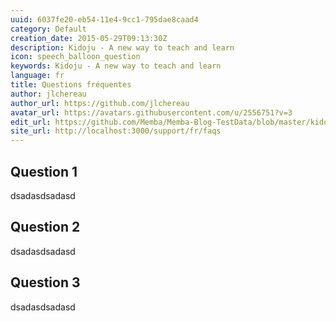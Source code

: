 ```yaml
---
uuid: 6037fe20-eb54-11e4-9cc1-795dae8caad4
category: Default
creation_date: 2015-05-29T09:13:30Z
description: Kidoju - A new way to teach and learn
icon: speech_balloon_question
keywords: Kidoju - A new way to teach and learn
language: fr
title: Questions fréquentes
author: jlchereau
author_url: https://github.com/jlchereau
avatar_url: https://avatars.githubusercontent.com/u/2556751?v=3
edit_url: https://github.com/Memba/Memba-Blog-TestData/blob/master/kidoju/fr/pages/faqs.md
site_url: http://localhost:3000/support/fr/faqs
---
```

## Question 1
dsadasdsadasd

## Question 2
dsadasdsadasd

## Question 3
dsadasdsadasd